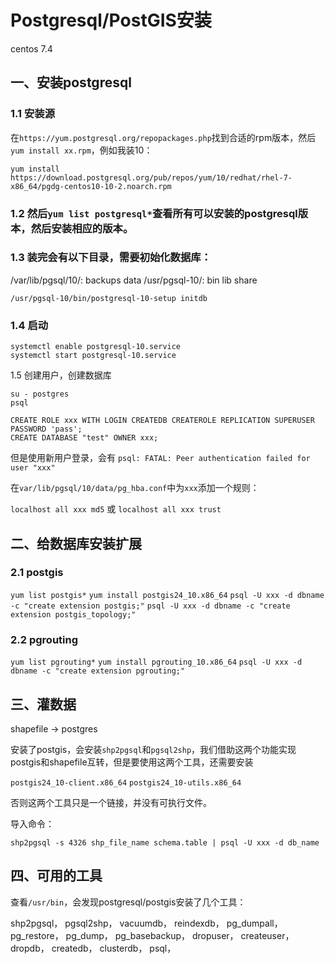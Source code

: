 # Postgresql/PostGIS安装

centos 7.4

## 一、安装postgresql

### 1.1 安装源

在`https://yum.postgresql.org/repopackages.php`找到合适的rpm版本，然后`yum install xx.rpm`，例如我装10：

```lang=bash
yum install https://download.postgresql.org/pub/repos/yum/10/redhat/rhel-7-x86_64/pgdg-centos10-10-2.noarch.rpm
```

### 1.2 然后`yum list postgresql*`查看所有可以安装的postgresql版本，然后安装相应的版本。

### 1.3 装完会有以下目录，需要初始化数据库：

/var/lib/pgsql/10/: backups data
/usr/pgsql-10/: bin lib share

`/usr/pgsql-10/bin/postgresql-10-setup initdb`

### 1.4 启动

```lang=bash
systemctl enable postgresql-10.service
systemctl start postgresql-10.service
```

1.5 创建用户，创建数据库

```lang=bash
su - postgres
psql
```

```lang=sql
CREATE ROLE xxx WITH LOGIN CREATEDB CREATEROLE REPLICATION SUPERUSER PASSWORD 'pass';
CREATE DATABASE "test" OWNER xxx;
```

但是使用新用户登录，会有 `psql: FATAL: Peer authentication failed for user "xxx"`

在`var/lib/pgsql/10/data/pg_hba.conf`中为`xxx`添加一个规则：

`localhost all xxx md5` 或 `localhost all xxx trust`

## 二、给数据库安装扩展

### 2.1 postgis

`yum list postgis*`
`yum install postgis24_10.x86_64`
`psql -U xxx -d dbname -c "create extension postgis;"`
`psql -U xxx -d dbname -c "create extension postgis_topology;"`

### 2.2 pgrouting

`yum list pgrouting*`
`yum install pgrouting_10.x86_64`
`psql -U xxx -d dbname -c "create extension pgrouting;"`

## 三、灌数据

shapefile -> postgres

安装了postgis，会安装`shp2pgsql`和`pgsql2shp`，我们借助这两个功能实现postgis和shapefile互转，但是要使用这两个工具，还需要安装

`postgis24_10-client.x86_64`
`postgis24_10-utils.x86_64`

否则这两个工具只是一个链接，并没有可执行文件。

导入命令：

`shp2pgsql -s 4326 shp_file_name schema.table | psql -U xxx -d db_name`

## 四、可用的工具

查看`/usr/bin`，会发现postgresql/postgis安装了几个工具：

shp2pgsql，
pgsql2shp，
vacuumdb，
reindexdb，
pg_dumpall，
pg_restore，
pg_dump，
pg_basebackup，
dropuser，
createuser，
dropdb，
createdb，
clusterdb，
psql，